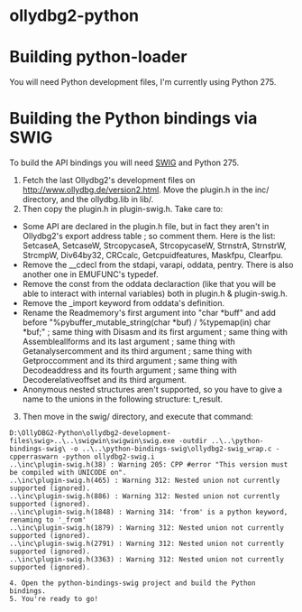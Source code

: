 ollydbg2-python
===============

# Building python-loader

You will need Python development files, I'm currently using Python 275.

# Building the Python bindings via SWIG

To build the API bindings you will need [SWIG](http://www.swig.org/) and Python 275.

1. Fetch the last Ollydbg2's development files on http://www.ollydbg.de/version2.html. Move the plugin.h in the inc/ directory, and the ollydbg.lib in lib/.
2. Then copy the plugin.h in plugin-swig.h. Take care to:

* Some API are declared in the plugin.h file, but in fact they aren't in Ollydbg2's export address table ; so comment them. Here is the list: SetcaseA, SetcaseW, StrcopycaseA, StrcopycaseW, StrnstrA, StrnstrW, StrcmpW, Div64by32, CRCcalc, Getcpuidfeatures, Maskfpu, Clearfpu.
* Remove the __cdecl from the stdapi, varapi, oddata, pentry. There is also another one in EMUFUNC's typedef.
* Remove the const from the oddata declaraction (like that you will be able to interact with internal variables) both in plugin.h & plugin-swig.h.
* Remove the _import keyword from oddata's definition.
* Rename the Readmemory's first argument into "char *buff" and add before "%pybuffer_mutable_string(char *buf) / %typemap(in) char *buf;" ; same thing with Disasm and its first argument ; same thing with Assembleallforms and its last argument ; same thing with Getanalysercomment and its third argument ; same thing with Getproccomment and its third argument ; same thing with Decodeaddress and its fourth argument ; same thing with Decoderelativeoffset and its third argument.
* Anonymous nested structures aren't supported, so you have to give a name to the unions in the following structure: t_result.

3. Then move in the swig/ directory, and execute that command:
```text
D:\OllyDBG2-Python\ollydbg2-development-files\swig>..\..\swigwin\swigwin\swig.exe -outdir ..\..\python-bindings-swig\ -o ..\..\python-bindings-swig\ollydbg2-swig_wrap.c -cpperraswarn -python ollydbg2-swig.i
..\inc\plugin-swig.h(38) : Warning 205: CPP #error "This version must be compiled with UNICODE on".
..\inc\plugin-swig.h(465) : Warning 312: Nested union not currently supported (ignored).
..\inc\plugin-swig.h(886) : Warning 312: Nested union not currently supported (ignored).
..\inc\plugin-swig.h(1848) : Warning 314: 'from' is a python keyword, renaming to '_from'
..\inc\plugin-swig.h(1879) : Warning 312: Nested union not currently supported (ignored).
..\inc\plugin-swig.h(2791) : Warning 312: Nested union not currently supported (ignored).
..\inc\plugin-swig.h(3363) : Warning 312: Nested union not currently supported (ignored).

4. Open the python-bindings-swig project and build the Python bindings.
5. You're ready to go!